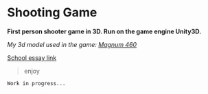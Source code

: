 # Shooting Game

__First person shooter game in 3D. Run on the game engine Unity3D.__

*My 3d model used in the game: [Magnum 460](https://github.com/TheGoodFella/magnum460Blend)*<br/>

[School essay link](http://tesine.marconirovereto.it/dettagli.html?2016.5BI.9)

>enjoy

```
Work in progress...
```
